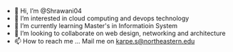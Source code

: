 - 👋 Hi, I’m @Shrawani04
- 👀 I’m interested in cloud computing and devops technology
- 🌱 I’m currently learning Master's in Informatioin System
- 💞️ I’m looking to collaborate on web design, networking and architecture
- 📫 How to reach me ... Mail me on karpe.s@northeastern.edu

<!---
Shrawani04/Shrawani04 is a ✨ special ✨ repository because its `README.md` (this file) appears on your GitHub profile.
You can click the Preview link to take a look at your changes.
--->
